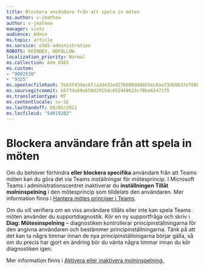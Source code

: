 ```yaml
---
title: Blockera användare från att spela in möten
ms.author: v-jmathew
author: v-jmathew
manager: scotv
audience: Admin
ms.topic: article
ms.service: o365-administration
ROBOTS: NOINDEX, NOFOLLOW
localization_priority: Normal
ms.collection: Adm_O365
ms.custom:
- "9002530"
- "9325"
ms.openlocfilehash: 7eb3fd34ec6f1a2d431ed276b00dd46b5ec6aa73d69b37ef88b1ba0ca6f5d077
ms.sourcegitcommit: b5f7da89a650d2915dc652449623c78be6247175
ms.translationtype: MT
ms.contentlocale: sv-SE
ms.lasthandoff: 08/05/2021
ms.locfileid: "54019202"
---
```

# <a name="block-user-from-recording-meetings"></a>Blockera användare från att spela in möten

Om du behöver förhindra **eller blockera specifika** användare från att Teams möten kan du göra det via Teams inställningar för mötesprincip. I Microsoft Teams i administrationscentret inaktiverar du **inställningen Tillåt molninspelning** i den mötesprincip som tilldelats den användaren. Mer information finns i [Hantera mötes principer i Teams](https://docs.microsoft.com/microsoftteams/meeting-policies-in-teams#allow-cloud-recording).

Om du vill verifiera om en viss användare tillåts eller inte kan spela Teams möten använder du supportdiagnostik. Kör en ny supportfråga och skriv i **Diag: Mötesinspelning** – diagnostiken kontrollerar principinställningarna för den angivna användaren och bestämmer principinställningarna. Tänk på att det kan ta några timmar innan de nya principinställningarna börjar gälla, så om du precis har gjort en ändring bör du vänta några timmar innan du kör diagnostiken igen.

Mer information finns i [Aktivera eller inaktivera molninspelning.](https://docs.microsoft.com/microsoftteams/cloud-recording#turn-on-or-turn-off-cloud-recording)
